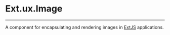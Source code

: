 # Ext.ux.Image #

---


A component for encapsulating and rendering images in [ExtJS](http://www.extjs.com) applications.